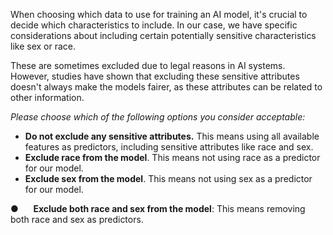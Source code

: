 


When choosing which data to use for training an AI model, it's crucial to decide which characteristics to include. In our case, we have specific considerations about including certain potentially sensitive characteristics like sex or race.

These are sometimes excluded due to legal reasons in AI systems. However, studies have shown that excluding these sensitive attributes doesn't always make the models fairer, as these attributes can be related to other information.  
  
_Please choose which of the following options you consider acceptable:_

- **Do not exclude any sensitive attributes.** This means using all available features as predictors, including sensitive attributes like race and sex.
- **Exclude race from the model**. This means not using race as a predictor for our model.
- **Exclude sex from the model**. This means not using sex as a predictor for our model.

●      **Exclude both race and sex from the model**: This means removing both race and sex as predictors.
